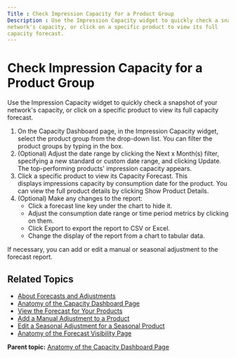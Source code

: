 ```yaml
---
Title : Check Impression Capacity for a Product Group
Description : Use the Impression Capacity widget to quickly check a snapshot of your
network's capacity, or click on a specific product to view its full
capacity forecast.
---
```



# Check Impression Capacity for a Product Group



Use the Impression Capacity widget to quickly check a snapshot of your
network's capacity, or click on a specific product to view its full
capacity forecast.

1.  On the Capacity Dashboard page, in the Impression Capacity widget,
    select the product group from the drop-down list. You can filter the
    product groups by typing in the box.
2.  (Optional) Adjust the date range by clicking the Next x
    Month(s) filter, specifying a new standard or custom date range, and
    clicking Update. The
    top-performing products' impression capacity appears.
3.  Click a specific product to view its Capacity Forecast. This
    displays impressions capacity by consumption date for the product.
    You can view the full product details by
    clicking Show Product Details.
4.  (Optional) Make any changes to the report:
    - Click a forecast line key under the chart to hide it.
    - Adjust the consumption date range or time period metrics by
      clicking on them.
    - Click Export to export the
      report to CSV or Excel.
    - Change the display of the report from a chart to tabular data.

If necessary, you can add or edit a manual or seasonal adjustment to the
forecast report.

<div id="ID-00002646__section_dzg_xt1_nwb" >

## Related Topics



- <a href="about-forecasts-and-adjustments.html" class="xref">About
  Forecasts and Adjustments</a>
- <a href="anatomy-of-the-capacity-dashboard-page.html"
  class="xref">Anatomy of the Capacity Dashboard Page</a>
- <a href="view-the-forecast-for-your-products.html" class="xref">View the
  Forecast for Your Products</a>
- <a href="add-a-manual-adjustment-to-a-product.html" class="xref">Add a
  Manual Adjustment to a Product</a>
- <a href="edit-a-seasonal-adjustment-for-a-seasonal-product.html"
  class="xref">Edit a Seasonal Adjustment for a Seasonal Product</a>
- <a href="anatomy-of-the-forecast-visibility-page.html"
  class="xref">Anatomy of the Forecast Visibility Page</a>



<div class="familylinks">

<div class="parentlink">

**Parent topic:**
<a href="../topics/anatomy-of-the-capacity-dashboard-page.html"
class="link">Anatomy of the Capacity Dashboard Page</a>






